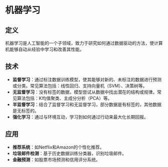 # 机器学习

## 定义

机器学习是人工智能的一个子领域，致力于研究如何通过数据驱动的方法，使计算机能够自动从经验中学习和改善其性能。

## 技术

- **监督学习**：通过标注数据训练模型，使其能够对新的、未标注的数据进行预测或分类。常见算法包括：线性回归、支持向量机（SVM）、决策树等。
- **无监督学习**：没有标签的数据，模型尝试从数据中找出潜在的结构或规律。常见算法包括：K均值聚类、主成分分析（PCA）等。
- **半监督学习**：结合了监督学习和无监督学习，部分数据是有标签的，其他数据是无标签的。
- **强化学习**：通过与环境互动，学习到如何通过行动来最大化长期回报。

## 应用

- **推荐系统**：如Netflix和Amazon的个性化推荐。
- **垃圾邮件检测**：基于历史数据训练分类器，识别垃圾邮件。
- **金融预测**：如股票市场预测和信用评分系统。